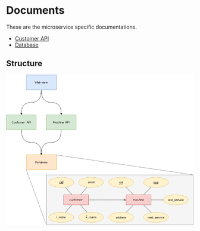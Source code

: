 # Documents

These are the microservice specific documentations.

- [Customer API](./customer_api.md)
- [Database](./database.md)

## Structure

![structure](./structure.png)

